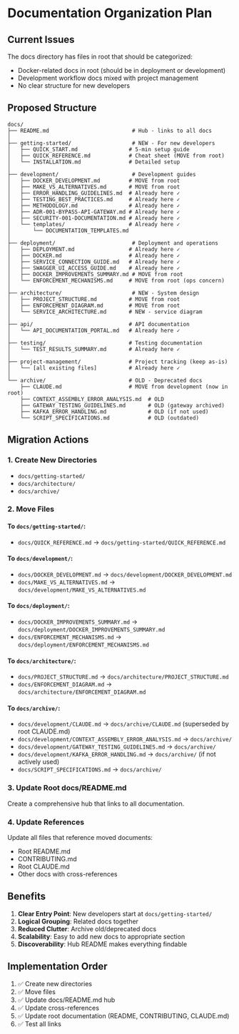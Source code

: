 # Documentation Organization Plan

## Current Issues

The docs directory has files in root that should be categorized:
- Docker-related docs in root (should be in deployment or development)
- Development workflow docs mixed with project management
- No clear structure for new developers

## Proposed Structure

```
docs/
├── README.md                          # Hub - links to all docs
│
├── getting-started/                   # NEW - For new developers
│   ├── QUICK_START.md                # 5-min setup guide
│   ├── QUICK_REFERENCE.md            # Cheat sheet (MOVE from root)
│   └── INSTALLATION.md               # Detailed setup
│
├── development/                       # Development guides
│   ├── DOCKER_DEVELOPMENT.md         # MOVE from root
│   ├── MAKE_VS_ALTERNATIVES.md       # MOVE from root
│   ├── ERROR_HANDLING_GUIDELINES.md  # Already here ✓
│   ├── TESTING_BEST_PRACTICES.md     # Already here ✓
│   ├── METHODOLOGY.md                # Already here ✓
│   ├── ADR-001-BYPASS-API-GATEWAY.md # Already here ✓
│   ├── SECURITY-001-DOCUMENTATION.md # Already here ✓
│   └── templates/                    # Already here ✓
│       └── DOCUMENTATION_TEMPLATES.md
│
├── deployment/                        # Deployment and operations
│   ├── DEPLOYMENT.md                 # Already here ✓
│   ├── DOCKER.md                     # Already here ✓
│   ├── SERVICE_CONNECTION_GUIDE.md   # Already here ✓
│   ├── SWAGGER_UI_ACCESS_GUIDE.md    # Already here ✓
│   ├── DOCKER_IMPROVEMENTS_SUMMARY.md # MOVE from root
│   └── ENFORCEMENT_MECHANISMS.md     # MOVE from root (ops concern)
│
├── architecture/                      # NEW - System design
│   ├── PROJECT_STRUCTURE.md          # MOVE from root
│   ├── ENFORCEMENT_DIAGRAM.md        # MOVE from root
│   └── SERVICE_ARCHITECTURE.md       # NEW - service diagram
│
├── api/                              # API documentation
│   └── API_DOCUMENTATION_PORTAL.md   # Already here ✓
│
├── testing/                          # Testing documentation
│   └── TEST_RESULTS_SUMMARY.md       # Already here ✓
│
├── project-management/               # Project tracking (keep as-is)
│   └── [all existing files]          # Already here ✓
│
└── archive/                          # OLD - Deprecated docs
    ├── CLAUDE.md                     # MOVE from development (now in root)
    ├── CONTEXT_ASSEMBLY_ERROR_ANALYSIS.md  # OLD
    ├── GATEWAY_TESTING_GUIDELINES.md       # OLD (gateway archived)
    ├── KAFKA_ERROR_HANDLING.md             # OLD (if not used)
    └── SCRIPT_SPECIFICATIONS.md            # OLD (outdated)
```

## Migration Actions

### 1. Create New Directories
- `docs/getting-started/`
- `docs/architecture/`
- `docs/archive/`

### 2. Move Files

#### To `docs/getting-started/`:
- `docs/QUICK_REFERENCE.md` → `docs/getting-started/QUICK_REFERENCE.md`

#### To `docs/development/`:
- `docs/DOCKER_DEVELOPMENT.md` → `docs/development/DOCKER_DEVELOPMENT.md`
- `docs/MAKE_VS_ALTERNATIVES.md` → `docs/development/MAKE_VS_ALTERNATIVES.md`

#### To `docs/deployment/`:
- `docs/DOCKER_IMPROVEMENTS_SUMMARY.md` → `docs/deployment/DOCKER_IMPROVEMENTS_SUMMARY.md`
- `docs/ENFORCEMENT_MECHANISMS.md` → `docs/deployment/ENFORCEMENT_MECHANISMS.md`

#### To `docs/architecture/`:
- `docs/PROJECT_STRUCTURE.md` → `docs/architecture/PROJECT_STRUCTURE.md`
- `docs/ENFORCEMENT_DIAGRAM.md` → `docs/architecture/ENFORCEMENT_DIAGRAM.md`

#### To `docs/archive/`:
- `docs/development/CLAUDE.md` → `docs/archive/CLAUDE.md` (superseded by root CLAUDE.md)
- `docs/development/CONTEXT_ASSEMBLY_ERROR_ANALYSIS.md` → `docs/archive/`
- `docs/development/GATEWAY_TESTING_GUIDELINES.md` → `docs/archive/`
- `docs/development/KAFKA_ERROR_HANDLING.md` → `docs/archive/` (if not actively used)
- `docs/SCRIPT_SPECIFICATIONS.md` → `docs/archive/`

### 3. Update Root docs/README.md

Create a comprehensive hub that links to all documentation.

### 4. Update References

Update all files that reference moved documents:
- Root README.md
- CONTRIBUTING.md
- Root CLAUDE.md
- Other docs with cross-references

## Benefits

1. **Clear Entry Point**: New developers start at `docs/getting-started/`
2. **Logical Grouping**: Related docs together
3. **Reduced Clutter**: Archive old/deprecated docs
4. **Scalability**: Easy to add new docs to appropriate section
5. **Discoverability**: Hub README makes everything findable

## Implementation Order

1. ✅ Create new directories
2. ✅ Move files
3. ✅ Update docs/README.md hub
4. ✅ Update cross-references
5. ✅ Update root documentation (README, CONTRIBUTING, CLAUDE.md)
6. ✅ Test all links
